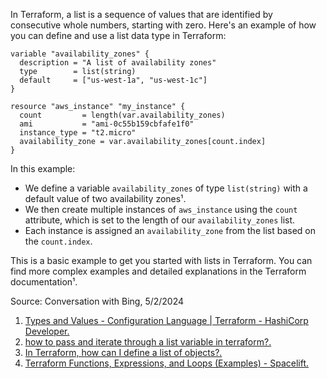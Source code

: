 In Terraform, a list is a sequence of values that are identified by consecutive whole numbers, starting with zero. Here's an example of how you can define and use a list data type in Terraform:

```hcl
variable "availability_zones" {
  description = "A list of availability zones"
  type        = list(string)
  default     = ["us-west-1a", "us-west-1c"]
}

resource "aws_instance" "my_instance" {
  count         = length(var.availability_zones)
  ami           = "ami-0c55b159cbfafe1f0"
  instance_type = "t2.micro"
  availability_zone = var.availability_zones[count.index]
}
```

In this example:
- We define a variable `availability_zones` of type `list(string)` with a default value of two availability zones¹.
- We then create multiple instances of `aws_instance` using the `count` attribute, which is set to the length of our `availability_zones` list.
- Each instance is assigned an `availability_zone` from the list based on the `count.index`.

This is a basic example to get you started with lists in Terraform. You can find more complex examples and detailed explanations in the Terraform documentation¹.

Source: Conversation with Bing, 5/2/2024  
1) [Types and Values - Configuration Language | Terraform - HashiCorp Developer.](https://developer.hashicorp.com/terraform/language/expressions/types)
2) [how to pass and iterate through a list variable in terraform?.](https://stackoverflow.com/questions/74309560/how-to-pass-and-iterate-through-a-list-variable-in-terraform)
3) [In Terraform, how can I define a list of objects?.](https://stackoverflow.com/questions/66956706/in-terraform-how-can-i-define-a-list-of-objects)
4) [Terraform Functions, Expressions, and Loops (Examples) - Spacelift.](https://spacelift.io/blog/terraform-functions-expressions-loops)
